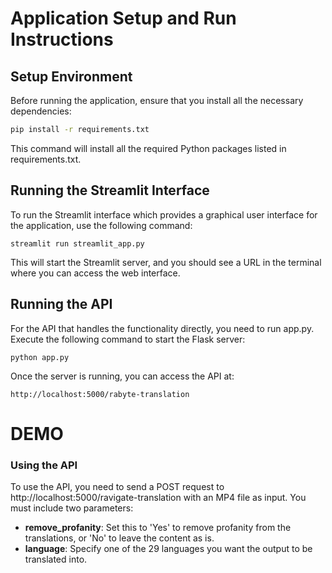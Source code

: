 # Application Setup and Run Instructions

## Setup Environment

Before running the application, ensure that you install all the necessary dependencies:

```bash
pip install -r requirements.txt
```
This command will install all the required Python packages listed in requirements.txt.

## Running the Streamlit Interface

To run the Streamlit interface which provides a graphical user interface for the application, use the following command:

```
streamlit run streamlit_app.py
```

This will start the Streamlit server, and you should see a URL in the terminal where you can access the web interface.

## Running the API

For the API that handles the functionality directly, you need to run app.py. Execute the following command to start the Flask server:

```
python app.py
```

Once the server is running, you can access the API at:
```
http://localhost:5000/rabyte-translation
```


# DEMO

### Using the API
To use the API, you need to send a POST request to http://localhost:5000/ravigate-translation with an MP4 file as input. You must include two parameters:

- **remove_profanity**: Set this to 'Yes' to remove profanity from the translations, or 'No' to leave the content as is.
- **language**: Specify one of the 29 languages you want the output to be translated into.

